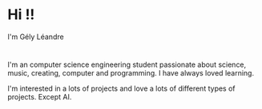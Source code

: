 
# Hi !!


I'm Gély Léandre

#

I'm an computer science engineering student passionate about science, music, creating, computer and programming. I have always loved learning. 

I'm interested in a lots of projects and love a lots of different types of projects. Except AI.

<!-- 
#

I'm keeping my old pseudo for nostalgia sake -->


<!--
I'm letting this comment here to have quicl access to the emojis


## Hi there 👋

**Zaynn-lea/Zaynn-lea** is a ✨ _special_ ✨ repository because its `README.md` (this file) appears on your GitHub profile.

Here are some ideas to get you started:

- 🔭 I’m currently working on ...
- 🌱 I’m currently learning ...
- 👯 I’m looking to collaborate on ...
- 🤔 I’m looking for help with ...
- 💬 Ask me about ...
- 📫 How to reach me: ...
- 😄 Pronouns: ...
- ⚡ Fun fact: ...
-->
